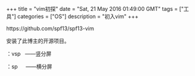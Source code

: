 +++ 
title = "vim初探" 
date = "Sat, 21 May 2016 01:49:00 GMT" 
tags = ["工具"] 
categories = ["OS"]
description = "初入vim" 
+++ 


<p>https://github.com/spf13/spf13-vim</p>
<p>安装了此博主的开源项目。</p>
<p>：vsp &nbsp; &mdash;&mdash;竖分屏</p>
<p>：sp &nbsp;　&mdash;&mdash;横分屏&nbsp;</p>





